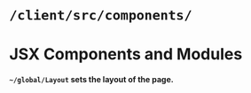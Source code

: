 # `/client/src/components/`

# JSX Components and Modules
#### `~/global/Layout` sets the layout of the page.
